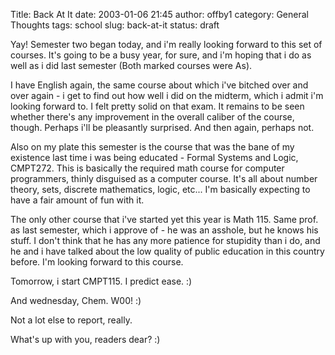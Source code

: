 Title: Back At It
date: 2003-01-06 21:45
author: offby1
category: General Thoughts
tags: school
slug: back-at-it
status: draft

Yay! Semester two began today, and i'm really looking forward to this set of courses. It's going to be a busy year, for sure, and i'm hoping that i do as well as i did last semester (Both marked courses were As).

I have English again, the same course about which i've bitched over and over again - i get to find out how well i did on the midterm, which i admit i'm looking forward to. I felt pretty solid on that exam. It remains to be seen whether there's any improvement in the overall caliber of the course, though. Perhaps i'll be pleasantly surprised. And then again, perhaps not.

Also on my plate this semester is the course that was the bane of my existence last time i was being educated - Formal Systems and Logic, CMPT272. This is basically the required math course for computer programmers, thinly disguised as a computer course. It's all about number theory, sets, discrete mathematics, logic, etc\... I'm basically expecting to have a fair amount of fun with it.

The only other course that i've started yet this year is Math 115. Same prof. as last semester, which i approve of - he was an asshole, but he knows his stuff. I don't think that he has any more patience for stupidity than i do, and he and i have talked about the low quality of public education in this country before. I'm looking forward to this course.

Tomorrow, i start CMPT115. I predict ease. :)

And wednesday, Chem. W00! :)

Not a lot else to report, really.

What's up with you, readers dear? :)
